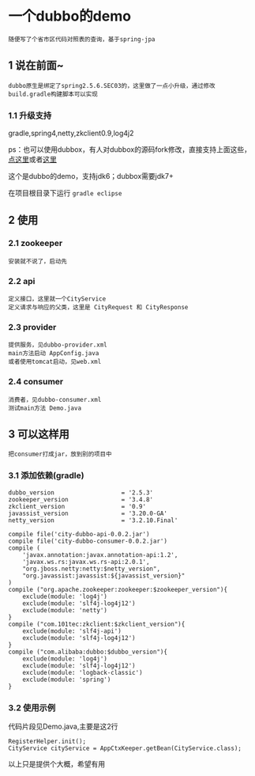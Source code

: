 # 一个dubbo的demo
    随便写了个省市区代码对照表的查询，基于spring-jpa
## 1 说在前面~
    dubbo原生是绑定了spring2.5.6.SEC03的，这里做了一点小升级，通过修改build.gradle构建脚本可以实现
### 1.1 升级支持
gradle,spring4,netty,zkclient0.9,log4j2

ps：也可以使用dubbox，有人对dubbox的源码fork修改，直接支持上面这些，[点这里](http://www.cnblogs.com/yjmyzz/p/update-dubbo-to-spring-4-and-add-log4j2-support.html)或者[这里](https://github.com/yjmyzz/dubbox)

这个是dubbo的demo，支持jdk6；dubbox需要jdk7+

在项目根目录下运行 `gradle eclipse`

## 2 使用
### 2.1 zookeeper
    安装就不说了，启动先
### 2.2 api
    定义接口，这里就一个CityService
    定义请求与响应的父类，这里是 CityRequest 和 CityResponse
### 2.3 provider
    提供服务，见dubbo-provider.xml
    main方法启动 AppConfig.java
    或者使用tomcat启动，见web.xml
### 2.4 consumer 
    消费者，见dubbo-consumer.xml
    测试main方法 Demo.java    

## 3 可以这样用
    把consumer打成jar，放到别的项目中
### 3.1 添加依赖(gradle)
    dubbo_version                   = '2.5.3'
    zookeeper_version               = '3.4.8'
    zkclient_version                = '0.9'
    javassist_version               = '3.20.0-GA'
    netty_version                   = '3.2.10.Final'

    compile file('city-dubbo-api-0.0.2.jar')
    compile file('city-dubbo-consumer-0.0.2.jar')
    compile (
        'javax.annotation:javax.annotation-api:1.2',
        'javax.ws.rs:javax.ws.rs-api:2.0.1',
        "org.jboss.netty:netty:$netty_version",
        "org.javassist:javassist:${javassist_version}"
    )
    compile ("org.apache.zookeeper:zookeeper:$zookeeper_version"){
        exclude(module: 'log4j')
        exclude(module: 'slf4j-log4j12')
        exclude(module: 'netty')
    }
    compile ("com.101tec:zkclient:$zkclient_version"){
        exclude(module: 'slf4j-api')
        exclude(module: 'slf4j-log4j12')
    }
    compile ("com.alibaba:dubbo:$dubbo_version"){
        exclude(module: 'log4j')
        exclude(module: 'slf4j-log4j12')
        exclude(module: 'logback-classic')
        exclude(module: 'spring')
    }
### 3.2 使用示例
代码片段见Demo.java,主要是这2行

    RegisterHelper.init();
    CityService cityService = AppCtxKeeper.getBean(CityService.class);
以上只是提供个大概，希望有用

